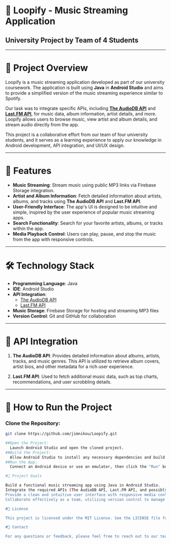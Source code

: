 # 🎵 Loopify - Music Streaming Application

## University Project by Team of 4 Students

---

# 📖 Project Overview

Loopify is a music streaming application developed as part of our university coursework. The application is built using **Java** in **Android Studio** and aims to provide a simplified version of the music streaming experience similar to Spotify.

Our task was to integrate specific APIs, including **[The AudioDB API](https://www.theaudiodb.com/)** and **[Last.FM API](https://www.last.fm/api)**, for music data, album information, artist details, and more. Loopify allows users to browse music, view artist and album details, and stream audio directly from the app.

This project is a collaborative effort from our team of four university students, and it serves as a learning experience to apply our knowledge in Android development, API integration, and UI/UX design.

---

# 🌟 Features

- **Music Streaming**: Stream music using public MP3 links via Firebase Storage integration.
- **Artist and Album Information**: Fetch detailed information about artists, albums, and tracks using **The AudioDB API** and **Last.FM API**.
- **User-Friendly Interface**: The app's UI is designed to be intuitive and simple, inspired by the user experience of popular music streaming apps.
- **Search Functionality**: Search for your favorite artists, albums, or tracks within the app.
- **Media Playback Control**: Users can play, pause, and stop the music from the app with responsive controls.

---

# 🛠️ Technology Stack

- **Programming Language**: Java
- **IDE**: Android Studio
- **API Integration**:
  - [The AudioDB API](https://www.theaudiodb.com/)
  - [Last.FM API](https://www.last.fm/api)
- **Music Storage**: Firebase Storage for hosting and streaming MP3 files
- **Version Control**: Git and GitHub for collaboration

---

# 🔗 API Integration

1. **The AudioDB API**: Provides detailed information about albums, artists, tracks, and music genres. This API is utilized to retrieve album covers, artist bios, and other metadata for a rich user experience.

2. **Last.FM API**: Used to fetch additional music data, such as top charts, recommendations, and user scrobbling details.

---

# 🚀 How to Run the Project

### Clone the Repository:
```bash
git clone https://github.com/jimnikou/Loopify.git

##Open the Project:
  Launch Android Studio and open the cloned project.
##Build the Project:
  Allow Android Studio to install any necessary dependencies and build the project.
##Run the App:
  Connect an Android device or use an emulator, then click the "Run" button in Android Studio.

#🎯 Project Goals

Build a functional music streaming app using Java in Android Studio.
Integrate the required APIs (The AudioDB API, Last.FM API, and possibly our own API's) to enhance user experience.
Provide a clean and intuitive user interface with responsive media controls.
Collaborate effectively as a team, utilizing version control to manage contributions and ensure smooth project development.

#📜 License

This project is licensed under the MIT License. See the LICENSE file for more information.

#📧 Contact

For any questions or feedback, please feel free to reach out to our team at student.loopify@gmail.com
